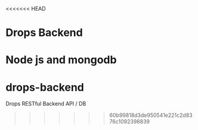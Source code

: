 <<<<<<< HEAD
# Drops Backend

Node js and mongodb
=======
# drops-backend
Drops RESTful Backend API / DB
>>>>>>> 60b99818d3de950541e221c2d8376c1092398839
